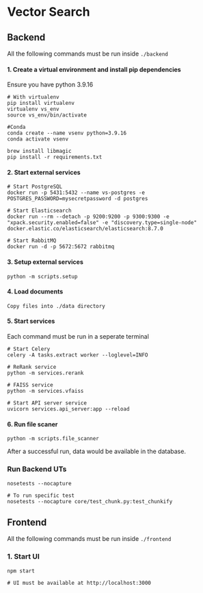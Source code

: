 # Vector Search

## Backend
All the following commands must be run inside `./backend`

#### 1. Create a virtual environment and install pip dependencies
Ensure you have python 3.9.16
```
# With virtualenv
pip install virtualenv
virtualenv vs_env
source vs_env/bin/activate

#Conda
conda create --name vsenv python=3.9.16
conda activate vsenv

brew install libmagic
pip install -r requirements.txt
```

#### 2. Start external services
```
# Start PostgreSQL
docker run -p 5431:5432 --name vs-postgres -e POSTGRES_PASSWORD=mysecretpassword -d postgres

# Start Elasticsearch
docker run --rm --detach -p 9200:9200 -p 9300:9300 -e "xpack.security.enabled=false" -e "discovery.type=single-node" docker.elastic.co/elasticsearch/elasticsearch:8.7.0

# Start RabbitMQ
docker run -d -p 5672:5672 rabbitmq
```

#### 3. Setup external services
```
python -m scripts.setup
```

#### 4. Load documents
```
Copy files into ./data directory
```

#### 5. Start services
Each command must be run in a seperate terminal
```
# Start Celery
celery -A tasks.extract worker --loglevel=INFO

# ReRank service
python -m services.rerank

# FAISS service
python -m services.vfaiss

# Start API server service
uvicorn services.api_server:app --reload
```

#### 6. Run file scaner
```
python -m scripts.file_scanner
```
After a successful run, data would be available in the database.

### Run Backend UTs
```
nosetests --nocapture

# To run specific test
nosetests --nocapture core/test_chunk.py:test_chunkify
```

## Frontend
All the following commands must be run inside `./frontend`

### 1. Start UI
```
npm start

# UI must be available at http://localhost:3000
```
